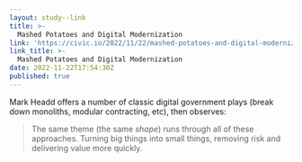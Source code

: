 ```yaml
---
layout: study--link
title: >-
  Mashed Potatoes and Digital Modernization
link: 'https://civic.io/2022/11/22/mashed-potatoes-and-digital-modernization/'
link_title: >-
  Mashed Potatoes and Digital Modernization
date: 2022-11-22T17:54:30Z
published: true
---
```

Mark Headd offers a number of classic digital government plays (break down monoliths, modular contracting, etc), then observes:

> The same theme (the same _shape_) runs through all of these approaches. Turning big things into small things, removing risk and delivering value more quickly.

